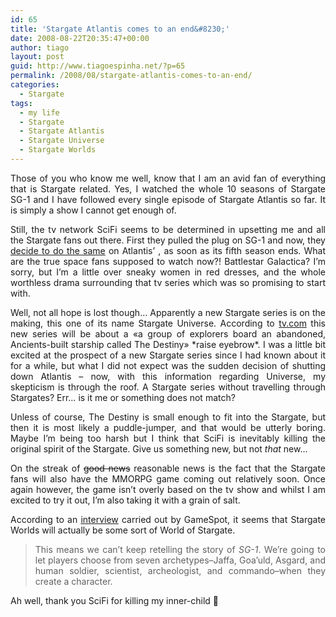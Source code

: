 ```yaml
---
id: 65
title: 'Stargate Atlantis comes to an end&#8230;'
date: 2008-08-22T20:35:47+00:00
author: tiago
layout: post
guid: http://www.tiagoespinha.net/?p=65
permalink: /2008/08/stargate-atlantis-comes-to-an-end/
categories:
  - Stargate
tags:
  - my life
  - Stargate
  - Stargate Atlantis
  - Stargate Universe
  - Stargate Worlds
---
```

<p style="text-align: justify;">
  Those of you who know me well, know that I am an avid fan of everything that is Stargate related. Yes, I watched the whole 10 seasons of Stargate SG-1 and I have followed every single episode of Stargate Atlantis so far. It is simply a show I cannot get enough of.
</p>

<p style="text-align: justify;">
  Still, the tv network SciFi seems to be determined in upsetting me and all the Stargate fans out there. First they pulled the plug on SG-1 and now, they <a href="http://www.tv.com/story/11569.html?tag=topslot;link;1&om_act=convert&om_clk=topslot" target="_blank">decide to do the same</a> on Atlantis&#8217; , as soon as its fifth season ends. What are the true space fans supposed to watch now?! Battlestar Galactica? I&#8217;m sorry, but I&#8217;m a little over sneaky women in red dresses, and the whole worthless drama surrounding that tv series which was so promising to start with.
</p>

<p style="text-align: justify;">
  Well, not all hope is lost though&#8230; Apparently a new Stargate series is on the making, this one of its name Stargate Universe. According to <a href="http://www.tv.com/story/11571.html?tag=topslot;link;0&om_act=convert&om_clk=topslot" target="_blank">tv.com</a> this new series will be about a «a group of explorers board an abandoned, Ancients-built starship called The Destiny» *raise eyebrow*. I was a little bit excited at the prospect of a new Stargate series since I had known about it for a while, but what I did not expect was the sudden decision of shutting down Atlantis &#8211; now, with this information regarding Universe, my skepticism is through the roof. A Stargate series without travelling through Stargates? Err&#8230; is it me or something does not match?
</p>

<p style="text-align: justify;">
  Unless of course, The Destiny is small enough to fit into the Stargate, but then it is most likely a puddle-jumper, and that would be utterly boring. Maybe I&#8217;m being too harsh but I think that SciFi is inevitably killing the original spirit of the Stargate. Give us something new, but not <em>that</em> new&#8230;
</p>

<p style="text-align: justify;">
  On the streak of <span style="text-decoration: line-through;">good news</span> reasonable news is the fact that the Stargate fans will also have the MMORPG game coming out relatively soon. Once again however, the game isn&#8217;t overly based on the tv show and whilst I am excited to try it out, I&#8217;m also taking it with a grain of salt.
</p>

<p style="text-align: justify;">
  According to an <a href="http://www.gamespot.com/pc/rpg/stargateworlds/news.html?sid=6184182&mode=previews" target="_blank">interview</a> carried out by GameSpot, it seems that Stargate Worlds will actually be some sort of World of Stargate.
</p>

> <p style="text-align: justify;">
>   This means we can&#8217;t keep retelling the story of <em>SG-1</em>. We&#8217;re going to let players choose from seven archetypes&#8211;Jaffa, Goa&#8217;uld, Asgard, and human soldier, scientist, archeologist, and commando&#8211;when they create a character.
> </p>

<p style="text-align: justify;">
  Ah well, thank you SciFi for killing my inner-child 🙁
</p>